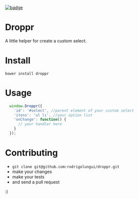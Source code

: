 [![badge](http://img.shields.io/badge/coverage-100%-brightgreen.svg?style=flat)](https://github.com/rodrigolungui/selectr)

# Droppr
A little helper for create a custom select.

# Install
``` bower install droppr ```

# Usage
```js
  window.Droppr({
    'id': '#select', //parent element of your custom select
    'itens': 'ul li', //your option list 
    'onChange': function() {
      // your handler here
    }
  });
```

# Contributing
 - ``` git clone git@github.com:rodrigolungui/droppr.git ```
 - make your changes
 - make your tests
 - and send a pull request
 
:)
